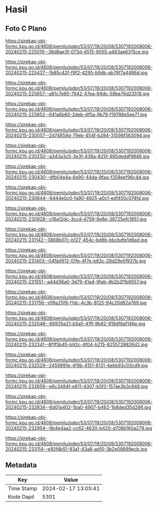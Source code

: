 # Hasil

## Foto C Plano

https://sirekap-obj-formc.kpu.go.id/4608/pemilu/pdpr/53/07/19/20/08/5307192008006-20240215-225019--36d8ae3f-073d-4515-9055-a463ae6315ce.jpg

https://sirekap-obj-formc.kpu.go.id/4608/pemilu/pdpr/53/07/19/20/08/5307192008006-20240215-225437--1b85c42f-f9f2-4295-b9db-ab78f7a4486d.jpg

https://sirekap-obj-formc.kpu.go.id/4608/pemilu/pdpr/53/07/19/20/08/5307192008006-20240215-225657--a91c7e90-7942-47ea-94dc-58be76d23518.jpg

https://sirekap-obj-formc.kpu.go.id/4608/pemilu/pdpr/53/07/19/20/08/5307192008006-20240215-225852--641a6b60-2deb-4f5a-9b79-f19786e5ee71.jpg

https://sirekap-obj-formc.kpu.go.id/4608/pemilu/pdpr/53/07/19/20/08/5307192008006-20240215-230057--2d74859d-79eb-454f-b284-31598f563094.jpg

https://sirekap-obj-formc.kpu.go.id/4608/pemilu/pdpr/53/07/19/20/08/5307192008006-20240215-230250--a343a3c5-3e3f-438a-825f-985deddf9846.jpg

https://sirekap-obj-formc.kpu.go.id/4608/pemilu/pdpr/53/07/19/20/08/5307192008006-20240215-230430--dfb04e4a-6e90-44da-8faa-f358eef96c4d.jpg

https://sirekap-obj-formc.kpu.go.id/4608/pemilu/pdpr/53/07/19/20/08/5307192008006-20240215-230644--6444e0c0-fa90-4925-a0c1-edf455c074fd.jpg

https://sirekap-obj-formc.kpu.go.id/4608/pemilu/pdpr/53/07/19/20/08/5307192008006-20240215-230928--c16a12dc-3ccd-4759-8e8e-38725efc1651.jpg

https://sirekap-obj-formc.kpu.go.id/4608/pemilu/pdpr/53/07/19/20/08/5307192008006-20240215-231142--3868b07c-b127-454c-bd8b-bbcbdfe1d9ad.jpg

https://sirekap-obj-formc.kpu.go.id/4608/pemilu/pdpr/53/07/19/20/08/5307192008006-20240215-231403--045bf612-01fe-4f7e-b63c-28d29e5f937b.jpg

https://sirekap-obj-formc.kpu.go.id/4608/pemilu/pdpr/53/07/19/20/08/5307192008006-20240215-231551--a44d36a0-3d79-41a4-9fab-4b2b2f1b8557.jpg

https://sirekap-obj-formc.kpu.go.id/4608/pemilu/pdpr/53/07/19/20/08/5307192008006-20240215-231756--d19a25f8-f1dc-4c3b-8125-94c20d62a769.jpg

https://sirekap-obj-formc.kpu.go.id/4608/pemilu/pdpr/53/07/19/20/08/5307192008006-20240215-232046--66935e21-b5a5-41ff-9b82-918df6af146e.jpg

https://sirekap-obj-formc.kpu.go.id/4608/pemilu/pdpr/53/07/19/20/08/5307192008006-20240215-232341--8f1f5b45-b92c-4f04-b215-8255728826d2.jpg

https://sirekap-obj-formc.kpu.go.id/4608/pemilu/pdpr/53/07/19/20/08/5307192008006-20240215-232529--2459991e-4f9b-4151-8131-4ebb93c03cd9.jpg

https://sirekap-obj-formc.kpu.go.id/4608/pemilu/pdpr/53/07/19/20/08/5307192008006-20240215-232659--e6c3484f-e811-4307-b5f0-157ae3b3c948.jpg

https://sirekap-obj-formc.kpu.go.id/4608/pemilu/pdpr/53/07/19/20/08/5307192008006-20240215-232834--6d01a402-1ba0-4907-b462-1b8ded35d286.jpg

https://sirekap-obj-formc.kpu.go.id/4608/pemilu/pdpr/53/07/19/20/08/5307192008006-20240215-232954--9b4e4aa2-cc62-4630-b420-d708b160a279.jpg

https://sirekap-obj-formc.kpu.go.id/4608/pemilu/pdpr/53/07/19/20/08/5307192008006-20240215-233114--e92f4b51-93a1-43a8-ad10-3b2e08699ecb.jpg


## Metadata

| Key        | Value               |
| ---------- | ------------------- |
| Time Stamp | 2024-02-17 13:05:41 |
| Kode Dapil | 5301                |



